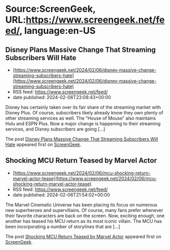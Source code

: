 # Source:ScreenGeek, URL:https://www.screengeek.net/feed/, language:en-US

## Disney Plans Massive Change That Streaming Subscribers Will Hate
 - [https://www.screengeek.net/2024/02/06/disney-massive-change-streaming-subscribers-hate](https://www.screengeek.net/2024/02/06/disney-massive-change-streaming-subscribers-hate)
 - RSS feed: https://www.screengeek.net/feed/
 - date published: 2024-02-06T23:08:43+00:00

<p>Disney has certainly taken over its fair share of the streaming market with Disney Plus. Of course, subscribers likely already know they own plenty of other streaming services as well. The &#8220;House of Mouse&#8221; also maintains Hulu and ESPN Plus. Now a major change is happening to their streaming services, and Disney subscribers are going [...]</p>
<p>The post <a href="https://www.screengeek.net/2024/02/06/disney-massive-change-streaming-subscribers-hate/">Disney Plans Massive Change That Streaming Subscribers Will Hate</a> appeared first on <a href="https://www.screengeek.net">ScreenGeek</a>.</p>

## Shocking MCU Return Teased by Marvel Actor
 - [https://www.screengeek.net/2024/02/06/mcu-shocking-return-marvel-actor-tease](https://www.screengeek.net/2024/02/06/mcu-shocking-return-marvel-actor-tease)
 - RSS feed: https://www.screengeek.net/feed/
 - date published: 2024-02-06T21:54:02+00:00

<p>The Marvel Cinematic Universe has been placing its focus on numerous new superheroes and supervillains. Of course, many fans prefer whenever their favorite characters are back on the screen. Now, exciting enough, one another has teased his MCU return as its most iconic villain. The MCU has been incorporating a number of storylines that are [...]</p>
<p>The post <a href="https://www.screengeek.net/2024/02/06/mcu-shocking-return-marvel-actor-tease/">Shocking MCU Return Teased by Marvel Actor</a> appeared first on <a href="https://www.screengeek.net">ScreenGeek</a>.</p>

